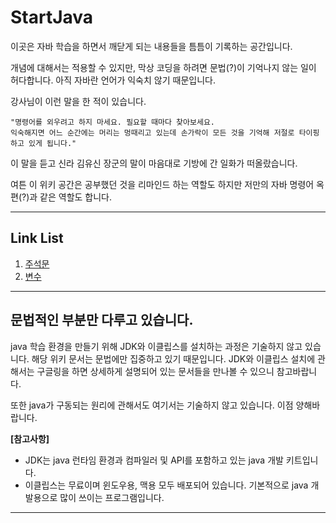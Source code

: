 # StartJava
이곳은 자바 학습을 하면서 깨닫게 되는 내용들을 틈틈이 기록하는 공간입니다.

개념에 대해서는 적용할 수 있지만, 막상 코딩을 하려면 문법(?)이 기억나지 않는 일이 허다합니다.
아직 자바란 언어가 익숙치 않기 때문입니다. 

강사님이 이런 말을 한 적이 있습니다.

```
"명령어를 외우려고 하지 마세요. 필요할 때마다 찾아보세요. 
익숙해지면 어느 순간에는 머리는 멍때리고 있는데 손가락이 모든 것을 기억해 저절로 타이핑하고 있게 됩니다."
```

이 말을 듣고 신라 김유신 장군의 말이 마음대로 기방에 간 일화가 떠올랐습니다.

여튼 이 위키 공간은 공부했던 것을 리마인드 하는 역할도 하지만
저만의 자바 명령어 옥편(?)과 같은 역할도 합니다.

* * *


## Link List

1. [주석문](https://github.com/leejabba/Start-JAVA/blob/master/Remark.md)
2. [변수](https://github.com/leejabba/Start-JAVA/blob/master/Variable.md)


* * * 

## 문법적인 부분만 다루고 있습니다.
java 학습 환경을 만들기 위해 JDK와 이클립스를 설치하는 과정은 기술하지 않고 있습니다. 해당 위키 문서는 문법에만 집중하고 있기 때문입니다. JDK와 이클립스 설치에 관해서는 구글링을 하면 상세하게 설명되어 있는 문서들을 만나볼 수 있으니 참고바랍니다.

또한 java가 구동되는 원리에 관해서도 여기서는 기술하지 않고 있습니다. 이점 양해바랍니다.


**[참고사항]**
- JDK는 java 런타임 환경과 컴파일러 및 API를 포함하고 있는 java 개발 키트입니다.
- 이클립스는 무료이며 윈도우용, 맥용 모두 배포되어 있습니다. 기본적으로 java 개발용으로 많이 쓰이는 프로그램입니다.

* * *
  
  


